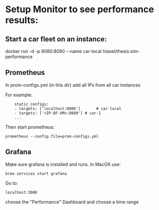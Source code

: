 # Setup Monitor to see performance results:

## Start a car fleet on an instance:
docker run -d -p 8080:8080 --name car-local hiasel/thesis:sim-performance

## Prometheus

In prom-configs.yml (in this dir) add all IPs from all car instances

For example:
```
    static_configs:
    - targets: ['localhost:8080']       # car-local
    - targets: ['<IP-OF-VM>:8080'] # car-1
    ...
```

Then start prometheus:
```
prometheus --config.file=prom-configs.yml
```

## Grafana

Make sure grafana is installed and runs. In MacOX use:
```
brew services start grafana
```

Go to:
```
localhost:3000
```

choose the "Performance" Dashboard and choose a time range
